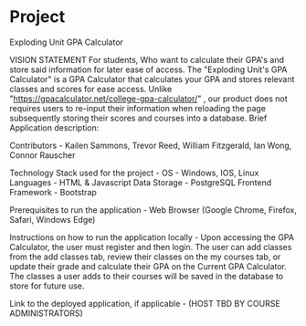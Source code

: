 # Project
Exploding Unit GPA Calculator

VISION STATEMENT
For students, Who want to calculate their GPA's and store said information for later ease of access. The "Exploding Unit's GPA Calculator" is a GPA Calculator that calculates your GPA and stores relevant classes and scores for ease access. Unlike "https://gpacalculator.net/college-gpa-calculator/" , our product does not requires users to re-input their information when reloading the page subsequently storing their scores and courses into a database.
Brief Application description:

Contributors - Kailen Sammons, Trevor Reed, William Fitzgerald, Ian Wong,  Connor Rauscher

Technology Stack used for the project -
  OS - Windows, IOS, Linux
  Languages - HTML & Javascript
  Data Storage - PostgreSQL
  Frontend Framework - Bootstrap

Prerequisites to run the application - 
  Web Browser (Google Chrome, Firefox, Safari, Windows Edge)


Instructions on how to run the application locally -
  Upon accessing the GPA Calculator, the user must register and then login. The user can add classes from the add classes tab, review their classes on the my courses tab, or update their grade and calculate their GPA on the Current GPA Calculator. The classes a user adds to their courses will be saved in the database to store for future use.


Link to the deployed application, if applicable - (HOST TBD BY COURSE ADMINISTRATORS)
